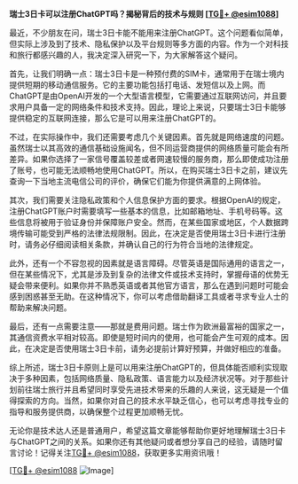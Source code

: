 **瑞士3日卡可以注册ChatGPT吗？揭秘背后的技术与规则 [[TG💪+ @esim1088](https://t.me/s/esim1088)]**

最近，不少朋友在问，瑞士3日卡能不能用来注册ChatGPT。这个问题看似简单，但实际上涉及到了技术、隐私保护以及平台规则等多方面的内容。作为一个对科技和旅行都感兴趣的人，我决定深入研究一下，为大家解答这个疑问。

首先，让我们明确一点：瑞士3日卡是一种预付费的SIM卡，通常用于在瑞士境内提供短期的移动通信服务。它的主要功能包括打电话、发短信以及上网。而ChatGPT是由OpenAI开发的一个大型语言模型，它需要通过互联网访问，并且要求用户具备一定的网络条件和技术支持。因此，理论上来说，只要瑞士3日卡能够提供稳定的互联网连接，那么它是可以用来注册ChatGPT的。

不过，在实际操作中，我们还需要考虑几个关键因素。首先就是网络速度的问题。虽然瑞士以其高效的通信基础设施闻名，但不同运营商提供的网络质量可能会有所差异。如果你选择了一家信号覆盖较差或者网速较慢的服务商，那么即使成功注册了账号，也可能无法顺畅地使用ChatGPT。所以，在购买瑞士3日卡之前，建议先查询一下当地主流电信公司的评价，确保它们能为你提供满意的上网体验。

其次，我们需要关注隐私政策和个人信息保护方面的要求。根据OpenAI的规定，注册ChatGPT账户时需要填写一些基本的信息，比如邮箱地址、手机号码等。这些信息将被用于验证身份并保障账户安全。然而，在某些国家或地区，个人数据跨境传输可能受到严格的法律法规限制。因此，在决定是否使用瑞士3日卡进行注册时，请务必仔细阅读相关条款，并确认自己的行为符合当地的法律规定。

此外，还有一个不容忽视的因素就是语言障碍。尽管英语是国际通用的语言之一，但在某些情况下，尤其是涉及到复杂的法律文件或技术支持时，掌握母语的优势无疑会带来便利。如果你并不熟悉英语或者其他官方语言，那么在遇到问题时可能会感到困惑甚至无助。在这种情况下，你可以考虑借助翻译工具或者寻求专业人士的帮助来解决问题。

最后，还有一点需要注意——那就是费用问题。瑞士作为欧洲最富裕的国家之一，其通信资费水平相对较高。即使是短时间内的使用，也可能会产生可观的成本。因此，在决定是否使用瑞士3日卡前，请务必提前计算好预算，并做好相应的准备。

综上所述，瑞士3日卡原则上是可以用来注册ChatGPT的，但具体能否顺利实现取决于多种因素，包括网络质量、隐私政策、语言能力以及经济状况等。对于那些计划前往瑞士旅行并且希望同时享受先进技术带来的乐趣的人来说，这无疑是一个值得探索的方向。当然，如果你对自己的技术水平缺乏信心，也可以考虑寻找专业的指导和服务提供商，以确保整个过程更加顺畅无忧。

无论你是技术达人还是普通用户，希望这篇文章能够帮助你更好地理解瑞士3日卡与ChatGPT之间的关系。如果你还有其他疑问或者想分享自己的经验，请随时留言讨论！记得关注[TG💪+ @esim1088](https://t.me/s/esim1088)，获取更多实用资讯哦！

[[TG💪+ @esim1088](https://t.me/s/esim1088) ![Image](https://i.postimg.cc/4NQfJmqS/Snipaste-2025-05-13-00-14-12.png)]